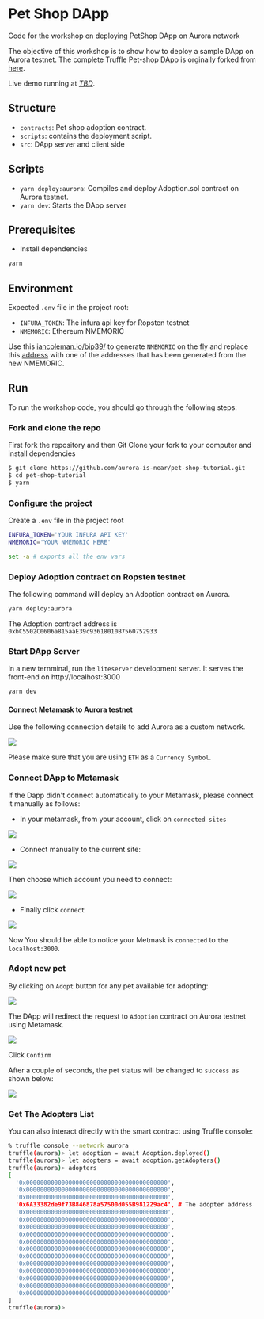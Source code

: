 # Pet Shop DApp

Code for the workshop on deploying PetShop DApp on Aurora network

The objective of this workshop is to show how to deploy a sample DApp on Aurora testnet. The complete Truffle Pet-shop DApp is orginally forked from [here](https://github.com/trufflesuite/pet-shop-tutorial).

Live demo running at *[TBD]()*.

## Structure

- `contracts`: Pet shop adoption contract.
- `scripts`: contains the deployment script.
- `src`: DApp server and client side

## Scripts

- `yarn deploy:aurora`: Compiles and deploy Adoption.sol contract on Aurora testnet.
- `yarn dev`: Starts the DApp server

## Prerequisites

- Install dependencies
```bash
yarn 
```

## Environment

Expected `.env` file in the project root:

- `INFURA_TOKEN`: The infura api key for Ropsten testnet
- `NMEMORIC`: Ethereum NMEMORIC 

Use this [iancoleman.io/bip39/](https://iancoleman.io/bip39/) to generate `NMEMORIC` on the fly and replace this [address](https://github.com/aurora-is-near/pet-shop-tutorial/blob/d421efdb545e0fc1859a72cae90c3d96edb19079/truffle-config.js#L36) with one of the addresses that has been generated from the new NMEMORIC.

## Run

To run the workshop code, you should go through the following steps:

### Fork and clone the repo

First fork the repository and then Git Clone your fork to your computer and install dependencies

```bash
$ git clone https://github.com/aurora-is-near/pet-shop-tutorial.git
$ cd pet-shop-tutorial
$ yarn
```

### Configure the project

Create a `.env` file in the project root

```bash
INFURA_TOKEN='YOUR INFURA API KEY'
NMEMORIC='YOUR NMEMORIC HERE'
```

```bash
set -a # exports all the env vars
```

### Deploy Adoption contract on Ropsten testnet

The following command will deploy an Adoption contract on Aurora.
```bash
yarn deploy:aurora
```

The Adoption contract address is `0xbC5502C0606a815aaE39c93618010B7560752933`


### Start DApp Server
In a new ternminal, run the `liteserver` development server. It serves the front-end on http://localhost:3000

```bash
yarn dev
```

#### Connect Metamask to Aurora testnet

Use the following connection details to add Aurora as a custom network.

![](./imgs/connect-to-aurora.png)

Please make sure that you are using `ETH` as a `Currency Symbol`.

### Connect DApp to Metamask 

If the Dapp didn't connect automatically to your Metamask, please connect it manually as follows:

- In your metamask, from your account, click on `connected sites`

![](./imgs/mm-settings.png)

- Connect manually to the current site:

![](./imgs/mm-connect.png)

Then choose which account you need to connect:

![](./imgs/mm-choose-account.png)

- Finally click `connect`

![](./imgs/mm-connect1.png)

Now You should be able to notice your Metmask is `connected` to `the localhost:3000`.


### Adopt new pet

By clicking on `Adopt` button for any pet available for adopting:


![](./imgs/mm-adopt1.png)


The DApp will redirect the request to `Adoption` contract on Aurora testnet using Metamask. 

![](./imgs/mm-adopt2.png)

Click `Confirm`

After a couple of seconds, the pet status will be changed to `success` as shown below:

![](./imgs/mm-adopt3.jpg)

### Get The Adopters List

You can also interact directly with the smart contract using Truffle console:

```bash
% truffle console --network aurora                                                          
truffle(aurora)> let adoption = await Adoption.deployed()
truffle(aurora)> let adopters = await adoption.getAdopters()
truffle(aurora)> adopters
[
  '0x0000000000000000000000000000000000000000',
  '0x0000000000000000000000000000000000000000',
  '0x0000000000000000000000000000000000000000',
  '0x6A33382de9f73B846878a57500d055B981229ac4', # The adopter address
  '0x0000000000000000000000000000000000000000',
  '0x0000000000000000000000000000000000000000',
  '0x0000000000000000000000000000000000000000',
  '0x0000000000000000000000000000000000000000',
  '0x0000000000000000000000000000000000000000',
  '0x0000000000000000000000000000000000000000',
  '0x0000000000000000000000000000000000000000',
  '0x0000000000000000000000000000000000000000',
  '0x0000000000000000000000000000000000000000',
  '0x0000000000000000000000000000000000000000',
  '0x0000000000000000000000000000000000000000',
  '0x0000000000000000000000000000000000000000'
]
truffle(aurora)> 
```

